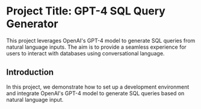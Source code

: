 # Project Title: GPT-4 SQL Query Generator

This project leverages OpenAI's GPT-4 model to generate SQL queries from natural language inputs. The aim is to provide a seamless experience for users to interact with databases using conversational language.

## Introduction

In this project, we demonstrate how to set up a development environment and integrate OpenAI's GPT-4 model to generate SQL queries based on natural language input.
